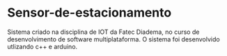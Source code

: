 # Sensor-de-estacionamento
Sistema criado na disciplina de IOT da Fatec Diadema, no curso de desenvolvimento de software multiplataforma. O sistema foi desenvolvido utlizando c++ e arduino.
